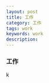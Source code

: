 ```yaml
---
layout: post                                   
title: 工作     
category: 工作                                  
tags: work                                   
keywords: work                        
description:                                   
---
```


### 工作
k